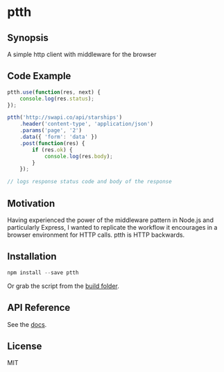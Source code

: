 # ptth

## Synopsis

A simple http client with middleware for the browser

## Code Example

```javascript
ptth.use(function(res, next) {
	console.log(res.status);
});

ptth('http://swapi.co/api/starships')
	.header('content-type', 'application/json')
	.params('page', '2')
	.data({ 'form': 'data' })
	.post(function(res) {
		if (res.ok) {
			console.log(res.body);
		}
	});

// logs response status code and body of the response
``` 

## Motivation

Having experienced the power of the middleware pattern in Node.js and particularly Express, I wanted to replicate the workflow it encourages in a browser environment for HTTP calls. ptth is HTTP backwards.

## Installation
 
```javascript
npm install --save ptth
```

Or grab the script from the [build folder](build/).

## API Reference

See the [docs](docs/docs.md).

## License

MIT